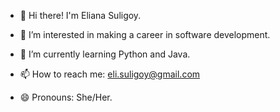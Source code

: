 - 👋 Hi there! I'm Eliana Suligoy.

- 👀 I’m interested in making a career in software development. 
- 🌱 I’m currently learning Python and Java.
- 📫 How to reach me: eli.suligoy@gmail.com
- 😄 Pronouns: She/Her.